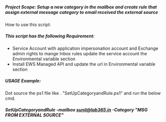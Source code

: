 ##### Project Scope: Setup a new category in the mailbox and create rule that assign external message category to email received the external source

How to use this script:
##### This script has the following Requirement:

- Service Account with application impersonation account and Exchange admin rights to mange 
Inbox rules update the service account the Environmental variable section
- Install EWS Managed API and update the url in Environmental variable section

##### USAGE Example:
Dot source the ps1 file like  . "SetUpCategoryandRule.ps1" and run the below cmd.
##### SetUpCategoryandRule -mailbox sunil@lab365.in -Category "MSG FROM EXTERNAL SOURCE"
